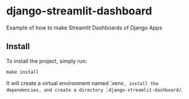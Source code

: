# django-streamlit-dashboard
Example of how to make Streamlit Dashboards of Django Apps


## Install
To install the project, simply run:
```
make install
```
It will create a virtual environment named  ̀.venv`, install the dependencies, and create a directory ̀.django-streamlit-dashboard/`. 
#